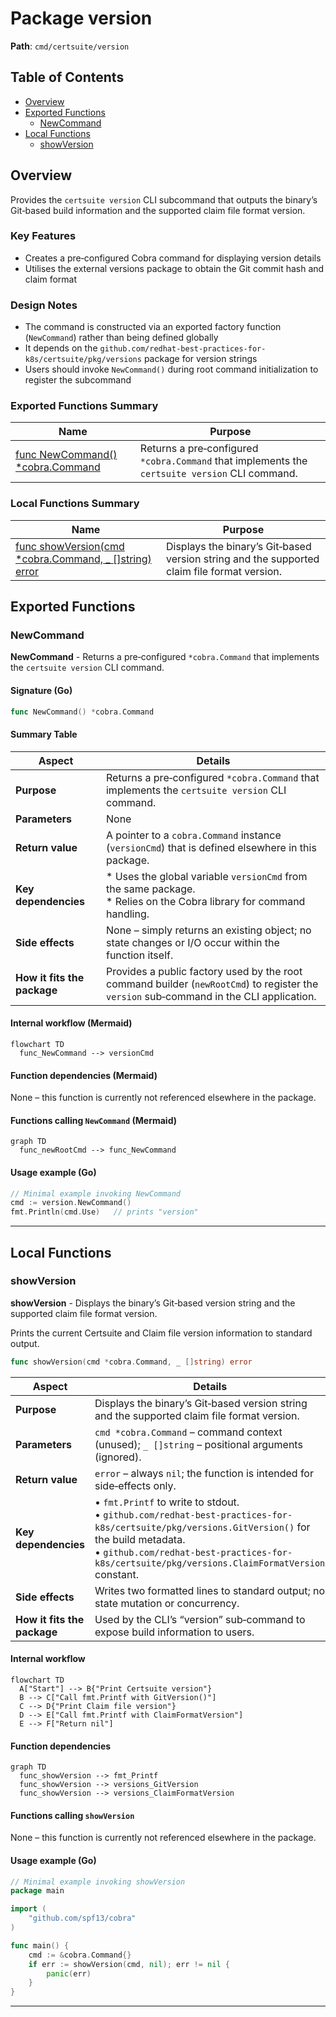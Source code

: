 # Package version

**Path**: `cmd/certsuite/version`

## Table of Contents

- [Overview](#overview)
- [Exported Functions](#exported-functions)
  - [NewCommand](#newcommand)
- [Local Functions](#local-functions)
  - [showVersion](#showversion)

## Overview

Provides the `certsuite version` CLI subcommand that outputs the binary’s Git‑based build information and the supported claim file format version.

### Key Features

- Creates a pre‑configured Cobra command for displaying version details
- Utilises the external versions package to obtain the Git commit hash and claim format

### Design Notes

- The command is constructed via an exported factory function (`NewCommand`) rather than being defined globally
- It depends on the `github.com/redhat-best-practices-for-k8s/certsuite/pkg/versions` package for version strings
- Users should invoke `NewCommand()` during root command initialization to register the subcommand

### Exported Functions Summary

| Name | Purpose |
|------|----------|
| [func NewCommand() *cobra.Command](#newcommand) | Returns a pre‑configured `*cobra.Command` that implements the `certsuite version` CLI command. |

### Local Functions Summary

| Name | Purpose |
|------|----------|
| [func showVersion(cmd *cobra.Command, _ []string) error](#showversion) | Displays the binary’s Git‑based version string and the supported claim file format version. |

## Exported Functions

### NewCommand

**NewCommand** - Returns a pre‑configured `*cobra.Command` that implements the `certsuite version` CLI command.


#### Signature (Go)
```go
func NewCommand() *cobra.Command
```

#### Summary Table
| Aspect | Details |
|--------|---------|
| **Purpose** | Returns a pre‑configured `*cobra.Command` that implements the `certsuite version` CLI command. |
| **Parameters** | None |
| **Return value** | A pointer to a `cobra.Command` instance (`versionCmd`) that is defined elsewhere in this package. |
| **Key dependencies** | * Uses the global variable `versionCmd` from the same package.<br>* Relies on the Cobra library for command handling. |
| **Side effects** | None – simply returns an existing object; no state changes or I/O occur within the function itself. |
| **How it fits the package** | Provides a public factory used by the root command builder (`newRootCmd`) to register the `version` sub‑command in the CLI application. |

#### Internal workflow (Mermaid)
```mermaid
flowchart TD
  func_NewCommand --> versionCmd
```

#### Function dependencies (Mermaid)
None – this function is currently not referenced elsewhere in the package.

#### Functions calling `NewCommand` (Mermaid)
```mermaid
graph TD
  func_newRootCmd --> func_NewCommand
```

#### Usage example (Go)
```go
// Minimal example invoking NewCommand
cmd := version.NewCommand()
fmt.Println(cmd.Use)   // prints "version"
```

---

## Local Functions

### showVersion

**showVersion** - Displays the binary’s Git‑based version string and the supported claim file format version.

Prints the current Certsuite and Claim file version information to standard output.

```go
func showVersion(cmd *cobra.Command, _ []string) error
```

| Aspect | Details |
|--------|---------|
| **Purpose** | Displays the binary’s Git‑based version string and the supported claim file format version. |
| **Parameters** | `cmd *cobra.Command` – command context (unused); `_ []string` – positional arguments (ignored). |
| **Return value** | `error` – always `nil`; the function is intended for side‑effects only. |
| **Key dependencies** | • `fmt.Printf` to write to stdout.<br>• `github.com/redhat-best-practices-for-k8s/certsuite/pkg/versions.GitVersion()` for the build metadata.<br>• `github.com/redhat-best-practices-for-k8s/certsuite/pkg/versions.ClaimFormatVersion` constant. |
| **Side effects** | Writes two formatted lines to standard output; no state mutation or concurrency. |
| **How it fits the package** | Used by the CLI’s “version” sub‑command to expose build information to users. |

#### Internal workflow
```mermaid
flowchart TD
  A["Start"] --> B{"Print Certsuite version"}
  B --> C["Call fmt.Printf with GitVersion()"]
  C --> D{"Print Claim file version"}
  D --> E["Call fmt.Printf with ClaimFormatVersion"]
  E --> F["Return nil"]
```

#### Function dependencies
```mermaid
graph TD
  func_showVersion --> fmt_Printf
  func_showVersion --> versions_GitVersion
  func_showVersion --> versions_ClaimFormatVersion
```

#### Functions calling `showVersion`
None – this function is currently not referenced elsewhere in the package.

#### Usage example (Go)
```go
// Minimal example invoking showVersion
package main

import (
	"github.com/spf13/cobra"
)

func main() {
	cmd := &cobra.Command{}
	if err := showVersion(cmd, nil); err != nil {
		panic(err)
	}
}
```

---

